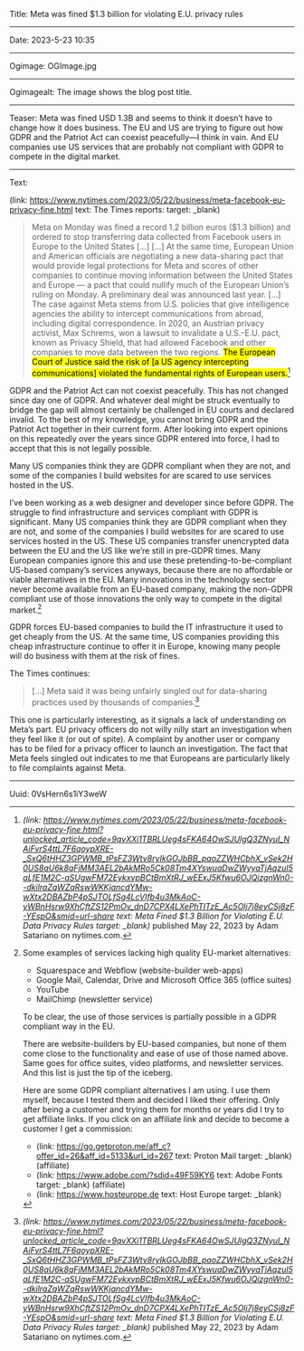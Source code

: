 Title: Meta was fined $1.3 billion for violating E.U. privacy rules

----

Date: 2023-5-23 10:35

----

Ogimage: OGImage.jpg

----

Ogimagealt: The image shows the blog post title.

----

Teaser: Meta was fined USD 1.3B and seems to think it doesn’t have to change how it does business. The EU and US are trying to figure out how GDPR and the Patriot Act can coexist peacefully—I think in vain. And EU companies use US services that are probably not compliant with GDPR to compete in the digital market.

----

Text:

(link: https://www.nytimes.com/2023/05/22/business/meta-facebook-eu-privacy-fine.html text: The Times reports\: target: _blank)

> Meta on Monday was fined a record 1.2 billion euros ($1.3 billion) and ordered to stop transferring data collected from Facebook users in Europe to the United States […]
> […]
> At the same time, European Union and American officials are negotiating a new data-sharing pact that would provide legal protections for Meta and scores of other companies to continue moving information between the United States and Europe — a pact that could nullify much of the European Union’s ruling on Monday. A preliminary deal was announced last year.
> […]
> The case against Meta stems from U.S. policies that give intelligence agencies the ability to intercept communications from abroad, including digital correspondence. In 2020, an Austrian privacy activist, Max Schrems, won a lawsuit to invalidate a U.S.-E.U. pact, known as Privacy Shield, that had allowed Facebook and other companies to move data between the two regions. <mark>The European Court of Justice said the risk of [a US agency intercepting communications] violated the fundamental rights of European users.</mark>[^nyt]

GDPR and the Patriot Act can not coexist peacefully. This has not changed since day one of GDPR. And whatever deal might be struck eventually to bridge the gap will almost certainly be challenged in EU courts and declared invalid. To the best of my knowledge, you cannot bring GDPR and the Patriot Act together in their current form. After looking into expert opinions on this repeatedly over the years since GDPR entered into force, I had to accept that this is not legally possible.

<p class=quotable>Many US companies think they are GDPR compliant when they are not, and some of the companies I build websites for are scared to use services hosted in the US.</p>

I’ve been working as a web designer and developer since before GDPR. The struggle to find infrastructure and services compliant with GDPR is significant. Many US companies think they are GDPR compliant when they are not, and some of the companies I build websites for are scared to use services hosted in the US. These US companies transfer unencrypted data between the EU and the US like we’re still in pre-GDPR times. Many European companies ignore this and use these pretending-to-be-compliant US-based company’s services anyways, because there are no affordable or viable alternatives in the EU. Many innovations in the technology sector never become available from an EU-based company, making the non-GDPR compliant use of those innovations the only way to compete in the digital market.[^gdpr]

GDPR forces EU-based companies to build the IT infrastructure it used to get cheaply from the US. At the same time, US companies providing this cheap infrastructure continue to offer it in Europe, knowing many people will do business with them at the risk of fines.

The Times continues:

> […] Meta said it was being unfairly singled out for data-sharing practices used by thousands of companies.[^nyt]

This one is particularly interesting, as it signals a lack of understanding on Meta’s part. EU privacy officers do not willy nilly start an investigation when they feel like it (or out of spite). A complaint by another user or company has to be filed for a privacy officer to launch an investigation. The fact that Meta feels singled out indicates to me that Europeans are particularly likely to file complaints against Meta.

[^nyt]: <cite>(link: https://www.nytimes.com/2023/05/22/business/meta-facebook-eu-privacy-fine.html?unlocked_article_code=9qvXXi1TBRLUeg4sFKA64OwSJUlgQ3ZNyuI_NAiFvrS4ttL7F6qoypXRE-_SxQ6tHHZ3GPWMB_tPsFZ3Wtv8ryIkGOJbBB_paoZZWHCbhX_vSek2H0US8aU6k8qFjMM3AEL2bAkMRo5Ck08Tm4XYswuaDwZWyyaTjAqzuI5aLfE1M2C-aSUgwFM72EykxvpBCtBmXtRJ_wEExJ5Kfwu6OJQizgnWn0--dkilraZqWZqRswWKKjancdYMw-wXtx2DBAZbP4pSJTOLfSg4LcVIfb4u3MkAoC-yWBnHsrw9XhCftZS12PmOv_dnD7CPX4LXePhTITzE_Ac5Olj7j8eyCSj8zF-YEspO&smid=url-share text: Meta Fined $1.3 Billion for Violating E.U. Data Privacy Rules target: _blank)</cite> published May 22, 2023 by Adam Satariano on nytimes.com.

[^gdpr]: 
    Some examples of services lacking high quality EU-market alternatives:
    
    - Squarespace and Webflow (website-builder web-apps)
    - Google Mail, Calendar, Drive and Microsoft Office 365 (office suites)
    - YouTube
    - MailChimp (newsletter service)
    
    To be clear, the use of those services is partially possible in a GDPR compliant way in the EU.
    
    There are website-builders by EU-based companies, but none of them come close to the functionality and ease of use of those named above. Same goes for office suites, video platforms, and newsletter services. And this list is just the tip of the iceberg.
    
    Here are some GDPR compliant alternatives I am using. I use them myself, because I tested them and decided I liked their offering. Only after being a customer and trying them for months or years did I try to get affiliate links. If you click on an affiliate link and decide to become a customer I get a commission:
    
    - (link: https://go.getproton.me/aff_c?offer_id=26&aff_id=5133&url_id=267 text: Proton Mail target: _blank) (affiliate)
    - (link: https://www.adobe.com/?sdid=49F59KY6 text: Adobe Fonts target: _blank) (affiliate)
    - (link: https://www.hosteurope.de text: Host Europe target: _blank)

----

Uuid: 0VsHern6s1iY3weW